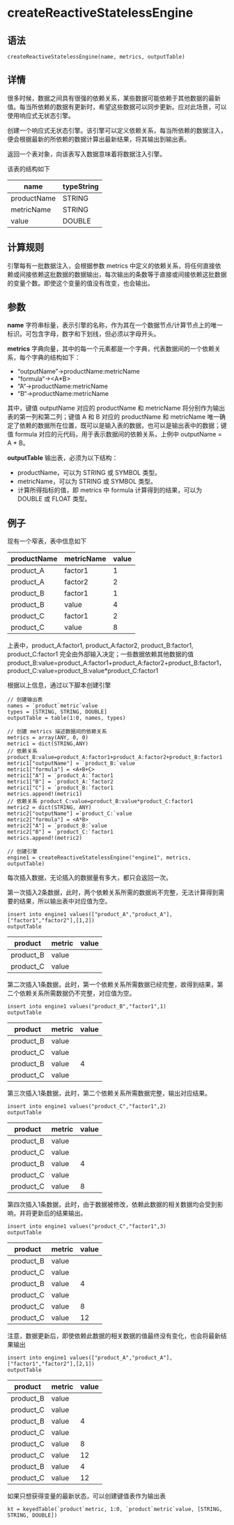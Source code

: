 # createReactiveStatelessEngine

## 语法

`createReactiveStatelessEngine(name, metrics, outputTable)`

## 详情

很多时候，数据之间具有很强的依赖关系，某些数据可能依赖于其他数据的最新值。每当所依赖的数据有更新时，希望这些数据可以同步更新。应对此场景，可以使用响应式无状态引擎。

创建一个响应式无状态引擎。该引擎可以定义依赖关系，每当所依赖的数据注入，便会根据最新的所依赖的数据计算出最新结果，将其输出到输出表。

返回一个表对象，向该表写入数据意味着将数据注入引擎。

该表的结构如下

| name | typeString |
| --- | --- |
| productName | STRING |
| metricName | STRING |
| value | DOUBLE |

## 计算规则

引擎每有一批数据注入，会根据参数 metrics
中定义的依赖关系，将任何直接依赖或间接依赖这批数据的数据输出，每次输出的条数等于直接或间接依赖这批数据的变量个数。即使这个变量的值没有改变，也会输出。

## 参数

**name** 字符串标量，表示引擎的名称，作为其在一个数据节点/计算节点上的唯一标识。可包含字母，数字和下划线，但必须以字母开头。

**metrics** 字典向量，其中的每一个元素都是一个字典，代表数据间的一个依赖关系，每个字典的结构如下：

* “outputName”->productName:metricName
* “formula“-><A\*B>
* “A“->productName:metricName
* “B“->productName:metricName

其中，键值 outputName 对应的 productName 和 metricName 将分别作为输出表的第一列和第二列；键值 A 和 B 对应的
productName 和 metricName 唯一确定了依赖的数据所在位置，既可以是输入表的数据，也可以是输出表中的数据；键值 formula
对应的元代码，用于表示数据间的依赖关系，上例中 outputName = A \* B。

**outputTable** 输出表，必须为以下结构：

* productName，可以为 STRING 或 SYMBOL 类型。
* metricName，可以为 STRING 或 SYMBOL 类型。
* 计算所得指标的值，即 metrics 中 formula 计算得到的结果，可以为 DOUBLE 或 FLOAT 类型。

## 例子

现有一个窄表，表中信息如下

| productName | metricName | value |
| --- | --- | --- |
| product\_A | factor1 | 1 |
| product\_A | factor2 | 2 |
| product\_B | factor1 | 1 |
| product\_B | value | 4 |
| product\_C | factor1 | 2 |
| product\_C | value | 8 |

上表中，product\_A:factor1, product\_A:factor2, product\_B:factor1, product\_C:factor1
完全由外部输入决定；一些数据依赖其他数据的值
product\_B:value=product\_A:factor1+product\_A:factor2+product\_B:factor1，product\_C:value=product\_B:value\*product\_C:factor1

根据以上信息，通过以下脚本创建引擎

```
// 创建输出表
names = `product`metric`value
types = [STRING, STRING, DOUBLE]
outputTable = table(1:0, names, types)

// 创建 metrics 描述数据间的依赖关系
metrics = array(ANY, 0, 0)
metric1 = dict(STRING,ANY)
// 依赖关系 product_B:value=product_A:factor1+product_A:factor2+product_B:factor1
metric1["outputName"] = `product_B:`value
metric1["formula"] = <A+B+C>
metric1["A"] = `product_A:`factor1
metric1["B"] = `product_A:`factor2
metric1["C"] = `product_B:`factor1
metrics.append!(metric1)
// 依赖关系 product_C:value=product_B:value*product_C:factor1
metric2 = dict(STRING, ANY)
metric2["outputName"] =`product_C:`value
metric2["formula"] = <A*B>
metric2["A"] = `product_B:`value
metric2["B"] = `product_C:`factor1
metrics.append!(metric2)

// 创建引擎
engine1 = createReactiveStatelessEngine("engine1", metrics, outputTable)
```

每次插入数据，无论插入的数据量有多大，都只会返回一次。

第一次插入2条数据，此时，两个依赖关系所需的数据尚不完整，无法计算得到需要的结果，所以输出表中对应值为空。

```
insert into engine1 values(["product_A","product_A"],["factor1","factor2"],[1,2])
outputTable
```

| product | metric | value |
| --- | --- | --- |
| product\_B | value |  |
| product\_C | value |  |

第二次插入1条数据，此时，第一个依赖关系所需数据已经完整，故得到结果，第二个依赖关系所需数据仍不完整，对应值为空。

```
insert into engine1 values("product_B","factor1",1)
outputTable
```

| product | metric | value |
| --- | --- | --- |
| product\_B | value |  |
| product\_C | value |  |
| product\_B | value | 4 |
| product\_C | value |  |

第三次插入1条数据，此时，第二个依赖关系所需数据完整，输出对应结果。

```
insert into engine1 values("product_C","factor1",2)
outputTable
```

| product | metric | value |
| --- | --- | --- |
| product\_B | value |  |
| product\_C | value |  |
| product\_B | value | 4 |
| product\_C | value |  |
| product\_C | value | 8 |

第四次插入1条数据，此时，由于数据被修改，依赖此数据的相关数据均会受到影响，并将更新后的结果输出。

```
insert into engine1 values("product_C","factor1",3)
outputTable
```

| product | metric | value |
| --- | --- | --- |
| product\_B | value |  |
| product\_C | value |  |
| product\_B | value | 4 |
| product\_C | value |  |
| product\_C | value | 8 |
| product\_C | value | 12 |

注意，数据更新后，即使依赖此数据的相关数据的值最终没有变化，也会将最新结果输出

```
insert into engine1 values(["product_A","product_A"],["factor1","factor2"],[2,1])
outputTable
```

| product | metric | value |
| --- | --- | --- |
| product\_B | value |  |
| product\_C | value |  |
| product\_B | value | 4 |
| product\_C | value |  |
| product\_C | value | 8 |
| product\_C | value | 12 |
| product\_B | value | 4 |
| product\_C | value | 12 |

如果只想获得变量的最新状态，可以创建键值表作为输出表

```
kt = keyedTable(`product`metric, 1:0, `product`metric`value, [STRING, STRING, DOUBLE])
```


